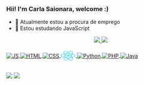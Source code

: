 ### Hii! I'm Carla Saionara, welcome :)

- 🔭 Atualmente estou a procura de emprego
- 🌱 Estou estudando JavaScript

<div align="center">
  <a href="https://github.com/csaionaraa">
  <img height="150em" src="https://github-readme-stats.vercel.app/api?username=csaionaraa&show_icons=true&theme=dracula&include_all_commits=true&count_private=true"/>
  <img height="150em" src="https://github-readme-stats.vercel.app/api/top-langs/?username=csaionaraa&layout=compact&langs_count=7&theme=dracula"/>
</div>

<div style="display: inline_block"><br>
 <img align="center" alt="JS" height="30" width="40" src="https://cdn.jsdelivr.net/gh/devicons/devicon/icons/javascript/javascript-original.svg"/>
 <img align="center" alt="HTML" height="30" width="40" src="https://cdn.jsdelivr.net/gh/devicons/devicon/icons/python/python-original.svg"/>
 <img align="center" alt="CSS" height="30" width="40" src="https://cdn.jsdelivr.net/gh/devicons/devicon/icons/html5/html5-original.svg" />
 <img align="center" alt="React" height="30" width="40" src="https://raw.githubusercontent.com/devicons/devicon/master/icons/react/react-original.svg">
 <img align="center" alt="Python" height="30" width="40" src="https://cdn.jsdelivr.net/gh/devicons/devicon/icons/css3/css3-original.svg"/>
 <img align="center" alt="PHP" height="30" width="40" src="https://cdn.jsdelivr.net/gh/devicons/devicon/icons/php/php-original.svg" />
 <img align="center" alt="Java" height="30" width="40" src="https://cdn.jsdelivr.net/gh/devicons/devicon/icons/java/java-original-wordmark.svg" />

</div>

  ##
 
<div> 
  <a href = "mailto:csaionaraa@gmail.com"><img src="https://img.shields.io/badge/-Gmail-%23333?style=for-the-badge&logo=gmail&logoColor=white" target="_blank"></a>
  <a href="//www.linkedin.com/in/carla-saionara-araujo-47b14a226" target="_blank"><img src="https://img.shields.io/badge/-LinkedIn-%230077B5?style=for-the-badge&logo=linkedin&logoColor=white" target="_blank"></a> 
</div>
